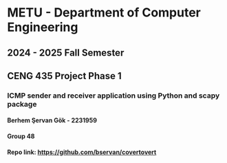 # METU - Department of Computer Engineering

## 2024 - 2025 Fall Semester
## CENG 435 Project Phase 1

### ICMP sender and receiver application using Python and scapy package

#### Berhem Şervan Gök - 2231959
#### Group 48
#### Repo link: https://github.com/bservan/covertovert
